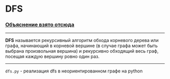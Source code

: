 # DFS
### [Объяснение взято отсюда]('https://ru.algorithmica.org/cs/graph-traversals/dfs/')

---

**DFS** называется рекурсивный алгоритм обхода корневого дерева или графа, начинающий в корневой вершине (в случае графа может быть выбрана произвольная вершина) и рекурсивно обходящий весь граф, посещая каждую вершину ровно один раз.

---
`dfs.py` - реализация dfs в неориентированном графе на python